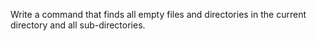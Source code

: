 Write a command that finds all empty files and directories in the current directory and all sub-directories.


